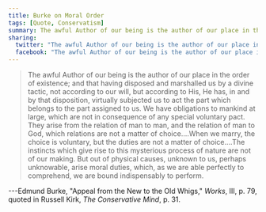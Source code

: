 ```yaml
---
title: Burke on Moral Order
tags: [Quote, Conservatism]
summary: The awful Author of our being is the author of our place in the order of existence...
sharing:
  twitter: "The awful Author of our being is the author of our place in the order of existence..."
  facebook: "The awful Author of our being is the author of our place in the order of existence..."
---
```



> The awful Author of our being is the author of our place in the
> order of existence; and that having disposed and marshalled us by
> a divine tactic, not according to our will, but according to His,
> He has, in and by that disposition, virtually subjected us to act
> the part which belongs to the part assigned to us.  We have
> obligations to mankind at large, which are not in consequence of
> any special voluntary pact.  They arise from the relation of man
> to man, and the relation of man to God, which relations are not a
> matter of choice....When we marry, the choice is voluntary, but
> the duties are not a matter of choice....The instincts which give
> rise to this mysterious process of nature are not of our making.
> But out of physical causes, unknown to us, perhaps unknowable,
> arise moral duties, which, as we are able perfectly to
> comprehend, we are bound indispensably to perform.

---Edmund Burke, "Appeal from the New to the Old Whigs," *Works*, III, p. 79, quoted in Russell Kirk, *The Conservative Mind*, p. 31.
